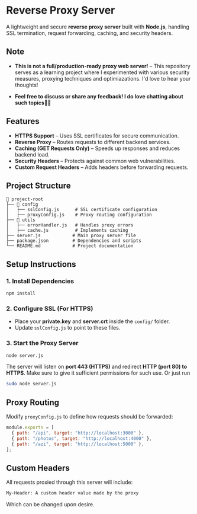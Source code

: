 # Reverse Proxy Server

A lightweight and secure **reverse proxy server** built with **Node.js**, handling SSL termination, request forwarding, caching, and security headers.

## Note

- **This is not a full/production-ready proxy web server!** – This repository serves as a learning project where I experimented with various security measures, proxying techniques and optimiazations. I'd love to hear your thoughts!

- **Feel free to discuss or share any feedback! I do love chatting about such topics🤩🤩**

## Features

- **HTTPS Support** – Uses SSL certificates for secure communication.
- **Reverse Proxy** – Routes requests to different backend services.
- **Caching (GET Requests Only)** – Speeds up responses and reduces backend load.
- **Security Headers** – Protects against common web vulnerabilities.
- **Custom Request Headers** – Adds headers before forwarding requests.

## Project Structure

```
📁 project-root
├── 📂 config
│   ├── sslConfig.js      # SSL certificate configuration
│   ├── proxyConfig.js    # Proxy routing configuration
├── 📂 utils
│   ├── errorHandler.js   # Handles proxy errors
│   ├── cache.js          # Implements caching
├── server.js            # Main proxy server file
├── package.json         # Dependencies and scripts
└── README.md            # Project documentation
```

## Setup Instructions

### 1. Install Dependencies

```sh
npm install
```

### 2. Configure SSL (For HTTPS)

- Place your **private.key** and **server.crt** inside the `config/` folder.
- Update `sslConfig.js` to point to these files.

### 3. Start the Proxy Server

```sh
node server.js
```

The server will listen on **port 443 (HTTPS)** and redirect **HTTP (port 80) to HTTPS**. Make sure to give it sufficient permissions for such use. Or just run

```sh
sudo node server.js
```

## Proxy Routing

Modify `proxyConfig.js` to define how requests should be forwarded:

```js
module.exports = [
  { path: "/api", target: "http://localhost:3000" },
  { path: "/photos", target: "http://localhost:4000" },
  { path: "/azi", target: "http://localhost:5000" },
];
```

## Custom Headers

All requests proxied through this server will include:

```sh
My-Header: A custom header value made by the proxy
```

Which can be changed upon desire.
